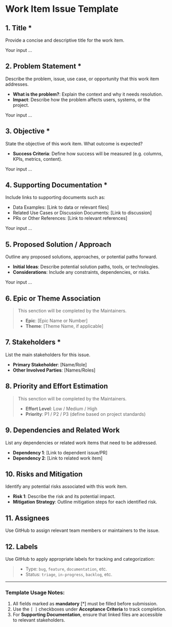 # Work Item Issue Template

## 1. **Title** *
Provide a concise and descriptive title for the work item.

Your input ...

## 2. **Problem Statement** *
Describe the problem, issue, use case, or opportunity that this work item addresses.
- **What is the problem?**: Explain the context and why it needs resolution.
- **Impact**: Describe how the problem affects users, systems, or the project.

Your input ...

## 3. **Objective** *
State the objective of this work item. What outcome is expected?
- **Success Criteria**: Define how success will be measured (e.g. columns, KPIs, metrics, content).

Your input ...

## 4. **Supporting Documentation** *
Include links to supporting documents such as:
- Data Examples: [Link to data or relevant files]
- Related Use Cases or Discussion Documents: [Link to discussion]
- PRs or Other References: [Link to relevant references]

Your input ...

## 5. **Proposed Solution / Approach**
Outline any proposed solutions, approaches, or potential paths forward.
- **Initial Ideas**: Describe potential solution paths, tools, or technologies.
- **Considerations**: Include any constraints, dependencies, or risks.

Your input ...

## 6. **Epic or Theme Association**
> This senction will be completed by the Maintainers.
> - **Epic**: [Epic Name or Number]
> - **Theme**: [Theme Name, if applicable]

## 7. **Stakeholders** *
List the main stakeholders for this issue.
- **Primary Stakeholder**: [Name/Role]
- **Other Involved Parties**: [Names/Roles]

## 8. **Priority and Effort Estimation**
> This senction will be completed by the Maintainers.
> - **Effort Level**: Low / Medium / High
> - **Priority**: P1 / P2 / P3 (define based on project standards)

## 9. **Dependencies and Related Work**
List any dependencies or related work items that need to be addressed.
- **Dependency 1**: [Link to dependent issue/PR]
- **Dependency 2**: [Link to related work item]

## 10. **Risks and Mitigation**
Identify any potential risks associated with this work item.
- **Risk 1**: Describe the risk and its potential impact.
- **Mitigation Strategy**: Outline mitigation steps for each identified risk.

## 11. **Assignees**
Use GitHub to assign relevant team members or maintainers to the issue.


## 12. **Labels**
Use GitHub to apply appropriate labels for tracking and categorization:
> - Type: `bug`, `feature`, `documentation`, etc.
> - Status: `triage`, `in-progress`, `backlog`, etc.

---

### **Template Usage Notes**:
1. All fields marked as **mandatory** [*] must be filled before submission.
2. Use the `[ ]` checkboxes under **Acceptance Criteria** to track completion.
3. For **Supporting Documentation**, ensure that linked files are accessible to relevant stakeholders.
